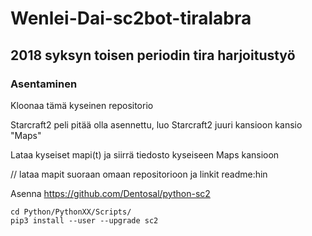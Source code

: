# Wenlei-Dai-sc2bot-tiralabra

## 2018 syksyn toisen periodin tira harjoitustyö


### Asentaminen

Kloonaa tämä kyseinen repositorio

Starcraft2 peli pitää olla asennettu, luo Starcraft2 juuri kansioon kansio "Maps"

Lataa kyseiset mapi(t) ja siirrä tiedosto kyseiseen Maps kansioon 

// lataa mapit suoraan omaan repositorioon ja linkit readme:hin

Asenna https://github.com/Dentosal/python-sc2

```
cd Python/PythonXX/Scripts/
pip3 install --user --upgrade sc2

```